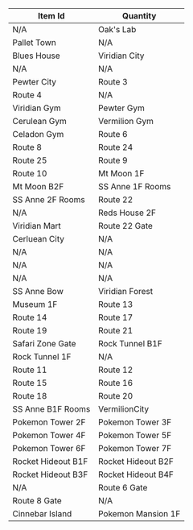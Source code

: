 |       Item Id        |       Quantity       |
|  ------------------  |  ------------------  |
|  N/A                 |  Oak's Lab           |
|  Pallet Town         |  N/A                 |
|  Blues House         |  Viridian City       |
|  N/A                 |  N/A                 |
|  Pewter City         |  Route 3             |
|  Route 4             |  N/A                 |
|  Viridian Gym        |  Pewter Gym          |
|  Cerulean Gym        |  Vermilion Gym       |
|  Celadon Gym         |  Route 6             |
|  Route 8             |  Route 24            |
|  Route 25            |  Route 9             |
|  Route 10            |  Mt Moon 1F          |
|  Mt Moon B2F         |  SS Anne 1F Rooms    |
|  SS Anne 2F Rooms    |  Route 22            |
|  N/A                 |  Reds House 2F       |
|  Viridian Mart       |  Route 22 Gate       |
|  Cerluean City       |  N/A                 |
|  N/A                 |  N/A                 |
|  N/A                 |  N/A                 |
|  N/A                 |  N/A                 |
|  SS Anne Bow         |  Viridian Forest     |
|  Museum 1F           |  Route 13            |
|  Route 14            |  Route 17            |
|  Route 19            |  Route 21            |
|  Safari Zone Gate    |  Rock Tunnel B1F     |
|  Rock Tunnel 1F      |  N/A                 |
|  Route 11            |  Route 12            |
|  Route 15            |  Route 16            |
|  Route 18            |  Route 20            |
|  SS Anne B1F Rooms   |  VermilionCity       |
|  Pokemon Tower 2F    |  Pokemon Tower 3F    |
|  Pokemon Tower 4F    |  Pokemon Tower 5F    |
|  Pokemon Tower 6F    |  Pokemon Tower 7F    |
|  Rocket Hideout B1F  |  Rocket Hideout B2F  |
|  Rocket Hideout B3F  |  Rocket Hideout B4F  |
|  N/A                 |  Route 6 Gate        |
|  Route 8 Gate        |  N/A                 |
|  Cinnebar Island     |  Pokemon Mansion 1F  |